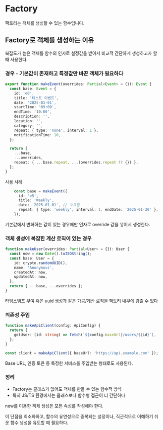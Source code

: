 # Factory

팩토리는 객체를 생성할 수 있는 함수입니다.



## Factory로 객체를 생성하는 이유

복잡도가 높은 객체를 함수의 인자로 설정값을 받아서 비교적 간단하게 생성하고자 할 때 사용한다.



### 경우 - 기본값이 존재하고 특정값만 바꾼 객체가 필요하다

```ts
export function makeEvent(overrides: Partial<Event> = {}): Event {
  const base: Event = {
    id: 'e0',
    title: '테스트 이벤트',
    date: '2025-01-01',
    startTime: '09:00',
    endTime: '10:00',
    description: '',
    location: '',
    category: '',
    repeat: { type: 'none', interval: 1 },
    notificationTime: 10,
  };

  return {
    ...base,
    ...overrides,
    repeat: { ...base.repeat, ...(overrides.repeat ?? {}) },
  };
}

```

사용 사례

```ts
    const base = makeEvent({
      id: 'e5',
      title: 'Weekly',
      date: '2025-01-01', // 수요일
      repeat: { type: 'weekly', interval: 1, endDate: '2025-01-30' },
    });
```

기본값에서 변화하는 값이 있는 경우에만 인자로 override 값을 넣어서 생성한다.



### 객체 생성에 복잡한 계산 로직이 있는 경우

```ts
function makeUser(overrides: Partial<User> = {}): User {
  const now = new Date().toISOString();
  const base: User = {
    id: crypto.randomUUID(),
    name: 'Anonymous',
    createdAt: now,
    updatedAt: now,
  };
  return { ...base, ...overrides };
}
```

타임스탬프 부여 혹은 uuid 생성과 같은 가공/계산 로직을 팩토리 내부에 감출 수 있다



### 의존성 주입

```ts
function makeApiClient(config: ApiConfig) {
  return {
    getUser: (id: string) => fetch(`${config.baseUrl}/users/${id}`),
  };
}

const client = makeApiClient({ baseUrl: 'https://api.example.com' });
```

Base URL, 인증 토큰 등 특정한 서비스를 주입받는 형태로도 사용된다.



### 정리

- Factory는 클래스가 없어도 객체를 만들 수 있는 함수적 방식
- 특히 JS/TS 환경에서는 클래스보다 함수형 접근이 더 간단하다

new를 이용한 객체 생성은 모든 속성를 작성해야 한다.

이 단점을 최소화하고, 함수의 유연성으로 중복되는 설정이나, 직관적으로 이해하기 쉬운 함수 생성을 유도할 때 필요하다.